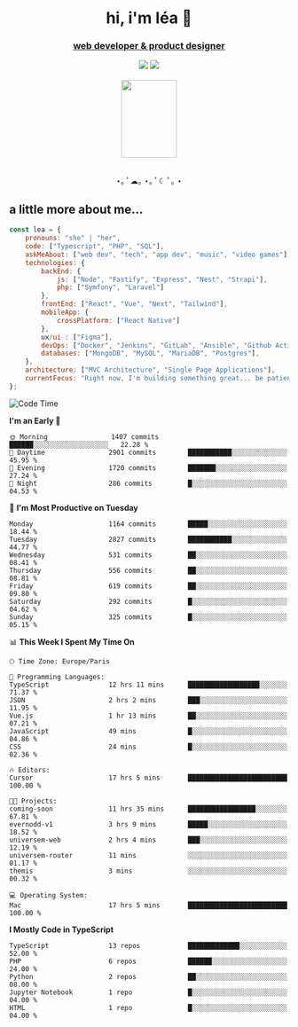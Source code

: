<h1 align="center">hi, i'm léa 🌙</h1>
<h3 align="center"><ins>web developer & product designer</ins></h3>  
<div align="center">
  <a href="https://www.linkedin.com/in/lea-reiter22/"><img src="https://img.shields.io/badge/LinkedIn-0077B5?style=for-the-badge&logo=linkedin&logoColor=white"/></a>
  <a href="mailto:lea.reiter@outlook.fr"><img src="https://img.shields.io/badge/Contact-2A2A2A?style=for-the-badge&logo=minutemailer&logoColor=white"/></a>
</div>
<br>
  <div align="center">  <img src="https://github.com/xmnchild/xmnchild/blob/main/1702415560_StardewValleyHappyGreyCat.png" height="140" width="100"/>
</div>
<br>
  <p align="center">
                 ⋆｡ ﾟ☁︎｡ ⋆｡ ﾟ☾ ﾟ｡ ⋆
  </p>
  <h2>a little more about me...</h2>
  
```js
const lea = {
    pronouns: "she" | "her",
    code: ["Typescript", "PHP", "SQL"],
    askMeAbout: ["web dev", "tech", "app dev", "music", "video games"],
    technologies: {
        backEnd: {
            js: ["Node", "Fastify", "Express", "Nest", "Strapi"],
            php: ["Symfony", "Laravel"]
        },
        frontEnd: ["React", "Vue", "Next", "Tailwind"],
        mobileApp: {
            crossPlatform: ["React Native"]
        },
        ux/ui : ["Figma"],
        devOps: ["Docker", "Jenkins", "GitLab", "Ansible", "Github Actions"],
        databases: ["MongoDB", "MySQL", "MariaDB", "Postgres"],
    },
    architecture: ["MVC Architecture", "Single Page Applications"],
    currentFocus: "Right now, I'm building something great... be patient.",
};
```
<!--START_SECTION:waka-->
![Code Time](http://img.shields.io/badge/Code%20Time-498%20hrs%2021%20mins-blue)

**I'm an Early 🐤** 

```text
🌞 Morning                1407 commits        ██████░░░░░░░░░░░░░░░░░░░   22.28 % 
🌆 Daytime                2901 commits        ███████████░░░░░░░░░░░░░░   45.95 % 
🌃 Evening                1720 commits        ███████░░░░░░░░░░░░░░░░░░   27.24 % 
🌙 Night                  286 commits         █░░░░░░░░░░░░░░░░░░░░░░░░   04.53 % 
```
📅 **I'm Most Productive on Tuesday** 

```text
Monday                   1164 commits        █████░░░░░░░░░░░░░░░░░░░░   18.44 % 
Tuesday                  2827 commits        ███████████░░░░░░░░░░░░░░   44.77 % 
Wednesday                531 commits         ██░░░░░░░░░░░░░░░░░░░░░░░   08.41 % 
Thursday                 556 commits         ██░░░░░░░░░░░░░░░░░░░░░░░   08.81 % 
Friday                   619 commits         ██░░░░░░░░░░░░░░░░░░░░░░░   09.80 % 
Saturday                 292 commits         █░░░░░░░░░░░░░░░░░░░░░░░░   04.62 % 
Sunday                   325 commits         █░░░░░░░░░░░░░░░░░░░░░░░░   05.15 % 
```


📊 **This Week I Spent My Time On** 

```text
🕑︎ Time Zone: Europe/Paris

💬 Programming Languages: 
TypeScript               12 hrs 11 mins      ██████████████████░░░░░░░   71.37 % 
JSON                     2 hrs 2 mins        ███░░░░░░░░░░░░░░░░░░░░░░   11.95 % 
Vue.js                   1 hr 13 mins        ██░░░░░░░░░░░░░░░░░░░░░░░   07.21 % 
JavaScript               49 mins             █░░░░░░░░░░░░░░░░░░░░░░░░   04.86 % 
CSS                      24 mins             █░░░░░░░░░░░░░░░░░░░░░░░░   02.36 % 

🔥 Editors: 
Cursor                   17 hrs 5 mins       █████████████████████████   100.00 % 

🐱‍💻 Projects: 
coming-soon              11 hrs 35 mins      █████████████████░░░░░░░░   67.81 % 
evernodd-v1              3 hrs 9 mins        █████░░░░░░░░░░░░░░░░░░░░   18.52 % 
universem-web            2 hrs 4 mins        ███░░░░░░░░░░░░░░░░░░░░░░   12.19 % 
universem-router         11 mins             ░░░░░░░░░░░░░░░░░░░░░░░░░   01.17 % 
themis                   3 mins              ░░░░░░░░░░░░░░░░░░░░░░░░░   00.32 % 

💻 Operating System: 
Mac                      17 hrs 5 mins       █████████████████████████   100.00 % 
```

**I Mostly Code in TypeScript** 

```text
TypeScript               13 repos            █████████████░░░░░░░░░░░░   52.00 % 
PHP                      6 repos             ██████░░░░░░░░░░░░░░░░░░░   24.00 % 
Python                   2 repos             ██░░░░░░░░░░░░░░░░░░░░░░░   08.00 % 
Jupyter Notebook         1 repo              █░░░░░░░░░░░░░░░░░░░░░░░░   04.00 % 
HTML                     1 repo              █░░░░░░░░░░░░░░░░░░░░░░░░   04.00 % 
```




<!--END_SECTION:waka-->
